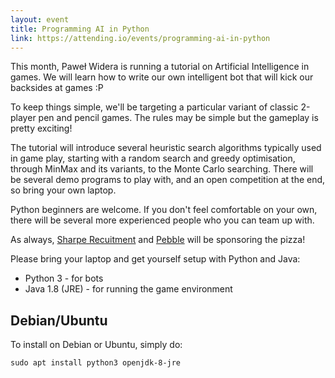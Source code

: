 ```yaml
---
layout: event
title: Programming AI in Python
link: https://attending.io/events/programming-ai-in-python
---
```


This month, Paweł Widera is running a tutorial on Artificial Intelligence in games.
We will learn how to write our own intelligent bot that will kick our backsides
at games :P

To keep things simple, we'll be targeting a particular variant of classic 2-player
pen and pencil games. The rules may be simple but the gameplay is pretty exciting!

The tutorial will introduce several heuristic search algorithms typically
used in game play, starting with a random search and greedy optimisation,
through MinMax and its variants, to the Monte Carlo searching. There
will be several demo programs to play with, and an open competition at
the end, so bring your own laptop.

Python beginners are welcome. If you don't feel comfortable on your own,
there will be several more experienced people who you can team up with.

As always, [Sharpe Recuitment](http://www.sharperecruitment.co.uk) and
[Pebble](https://www.mypebble.co.uk) will be sponsoring the pizza!

Please bring your laptop and get yourself setup with Python and Java:

* Python 3 - for bots
* Java 1.8 (JRE) - for running the game environment

## Debian/Ubuntu

To install on Debian or Ubuntu, simply do:

```
sudo apt install python3 openjdk-8-jre
```
